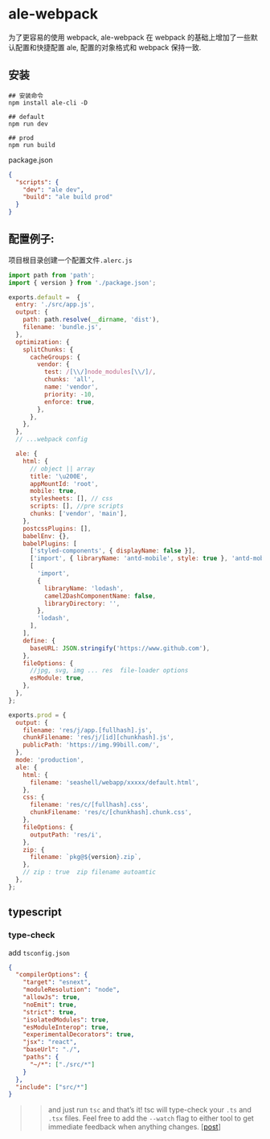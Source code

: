 # ale-webpack

为了更容易的使用 webpack, ale-webpack 在 webpack 的基础上增加了一些默认配置和快捷配置 ale, 配置的对象格式和 webpack 保持一致.

## 安装

```
## 安装命令
npm install ale-cli -D

## default
npm run dev

## prod
npm run build

```

package.json

```json
{
  "scripts": {
    "dev": "ale dev",
    "build": "ale build prod"
  }
}
```

## 配置例子:

项目根目录创建一个配置文件`.alerc.js`

```javascript
import path from 'path';
import { version } from './package.json';

exports.default =  {
  entry: './src/app.js',
  output: {
    path: path.resolve(__dirname, 'dist'),
    filename: 'bundle.js',
  },
  optimization: {
    splitChunks: {
      cacheGroups: {
        vendor: {
          test: /[\\/]node_modules[\\/]/,
          chunks: 'all',
          name: 'vendor',
          priority: -10,
          enforce: true,
        },
      },
    },
  },
  // ...webpack config

  ale: {
    html: {
      // object || array
      title: '\u200E',
      appMountId: 'root',
      mobile: true,
      stylesheets: [], // css
      scripts: [], //pre scripts
      chunks: ['vendor', 'main'],
    },
    postcssPlugins: [],
    babelEnv: {},
    babelPlugins: [
      ['styled-components', { displayName: false }],
      ['import', { libraryName: 'antd-mobile', style: true }, 'antd-mobile'],
      [
        'import',
        {
          libraryName: 'lodash',
          camel2DashComponentName: false,
          libraryDirectory: '',
        },
        'lodash',
      ],
    ],
    define: {
      baseURL: JSON.stringify('https://www.github.com'),
    },
    fileOptions: {
      //jpg, svg, img ... res  file-loader options
      esModule: true,
    },
  },
};

exports.prod = {
  output: {
    filename: 'res/j/app.[fullhash].js',
    chunkFilename: 'res/j/[id][chunkhash].js',
    publicPath: 'https://img.99bill.com/',
  },
  mode: 'production',
  ale: {
    html: {
      filename: 'seashell/webapp/xxxxx/default.html',
    },
    css: {
      filename: 'res/c/[fullhash].css',
      chunkFilename: 'res/c/[chunkhash].chunk.css',
    },
    fileOptions: {
      outputPath: 'res/i',
    },
    zip: {
      filename: `pkg@${version}.zip`,
    },
    // zip : true  zip filename autoamtic
  },
};
```

## typescript

### type-check

add `tsconfig.json`

```json
{
  "compilerOptions": {
    "target": "esnext",
    "moduleResolution": "node",
    "allowJs": true,
    "noEmit": true,
    "strict": true,
    "isolatedModules": true,
    "esModuleInterop": true,
    "experimentalDecorators": true,
    "jsx": "react",
    "baseUrl": "./",
    "paths": {
      "~/*": ["./src/*"]
    }
  },
  "include": ["src/*"]
}
```

> > and just run `tsc` and that’s it! tsc will type-check your `.ts` and `.tsx` files.
> > Feel free to add the `--watch` flag to either tool to get immediate feedback when anything changes. [[post](https://devblogs.microsoft.com/typescript/typescript-and-babel-7/)]
